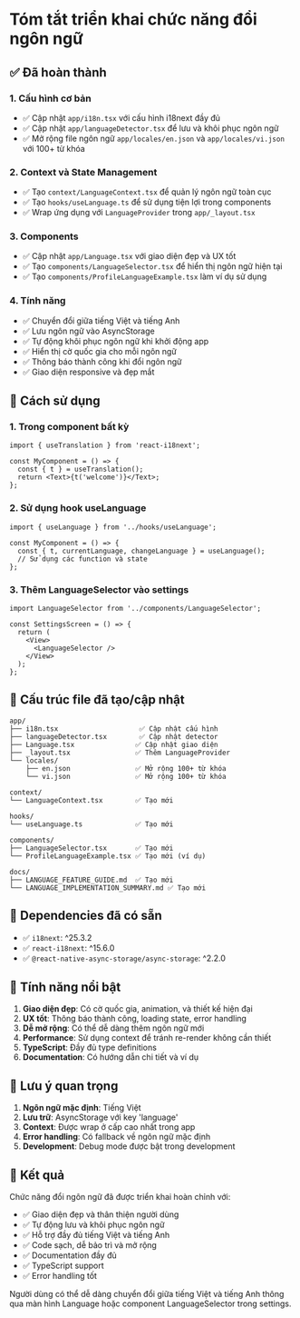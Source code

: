 # Tóm tắt triển khai chức năng đổi ngôn ngữ

## ✅ Đã hoàn thành

### 1. Cấu hình cơ bản
- ✅ Cập nhật `app/i18n.tsx` với cấu hình i18next đầy đủ
- ✅ Cập nhật `app/languageDetector.tsx` để lưu và khôi phục ngôn ngữ
- ✅ Mở rộng file ngôn ngữ `app/locales/en.json` và `app/locales/vi.json` với 100+ từ khóa

### 2. Context và State Management
- ✅ Tạo `context/LanguageContext.tsx` để quản lý ngôn ngữ toàn cục
- ✅ Tạo `hooks/useLanguage.ts` để sử dụng tiện lợi trong components
- ✅ Wrap ứng dụng với `LanguageProvider` trong `app/_layout.tsx`

### 3. Components
- ✅ Cập nhật `app/Language.tsx` với giao diện đẹp và UX tốt
- ✅ Tạo `components/LanguageSelector.tsx` để hiển thị ngôn ngữ hiện tại
- ✅ Tạo `components/ProfileLanguageExample.tsx` làm ví dụ sử dụng

### 4. Tính năng
- ✅ Chuyển đổi giữa tiếng Việt và tiếng Anh
- ✅ Lưu ngôn ngữ vào AsyncStorage
- ✅ Tự động khôi phục ngôn ngữ khi khởi động app
- ✅ Hiển thị cờ quốc gia cho mỗi ngôn ngữ
- ✅ Thông báo thành công khi đổi ngôn ngữ
- ✅ Giao diện responsive và đẹp mắt

## 🎯 Cách sử dụng

### 1. Trong component bất kỳ
```tsx
import { useTranslation } from 'react-i18next';

const MyComponent = () => {
  const { t } = useTranslation();
  return <Text>{t('welcome')}</Text>;
};
```

### 2. Sử dụng hook useLanguage
```tsx
import { useLanguage } from '../hooks/useLanguage';

const MyComponent = () => {
  const { t, currentLanguage, changeLanguage } = useLanguage();
  // Sử dụng các function và state
};
```

### 3. Thêm LanguageSelector vào settings
```tsx
import LanguageSelector from '../components/LanguageSelector';

const SettingsScreen = () => {
  return (
    <View>
      <LanguageSelector />
    </View>
  );
};
```

## 📁 Cấu trúc file đã tạo/cập nhật

```
app/
├── i18n.tsx                    ✅ Cập nhật cấu hình
├── languageDetector.tsx        ✅ Cập nhật detector
├── Language.tsx               ✅ Cập nhật giao diện
├── _layout.tsx                ✅ Thêm LanguageProvider
└── locales/
    ├── en.json                ✅ Mở rộng 100+ từ khóa
    └── vi.json                ✅ Mở rộng 100+ từ khóa

context/
└── LanguageContext.tsx        ✅ Tạo mới

hooks/
└── useLanguage.ts             ✅ Tạo mới

components/
├── LanguageSelector.tsx       ✅ Tạo mới
└── ProfileLanguageExample.tsx ✅ Tạo mới (ví dụ)

docs/
├── LANGUAGE_FEATURE_GUIDE.md  ✅ Tạo mới
└── LANGUAGE_IMPLEMENTATION_SUMMARY.md ✅ Tạo mới
```

## 🔧 Dependencies đã có sẵn
- ✅ `i18next`: ^25.3.2
- ✅ `react-i18next`: ^15.6.0
- ✅ `@react-native-async-storage/async-storage`: ^2.2.0

## 🚀 Tính năng nổi bật

1. **Giao diện đẹp**: Có cờ quốc gia, animation, và thiết kế hiện đại
2. **UX tốt**: Thông báo thành công, loading state, error handling
3. **Dễ mở rộng**: Có thể dễ dàng thêm ngôn ngữ mới
4. **Performance**: Sử dụng context để tránh re-render không cần thiết
5. **TypeScript**: Đầy đủ type definitions
6. **Documentation**: Có hướng dẫn chi tiết và ví dụ

## 📝 Lưu ý quan trọng

1. **Ngôn ngữ mặc định**: Tiếng Việt
2. **Lưu trữ**: AsyncStorage với key 'language'
3. **Context**: Được wrap ở cấp cao nhất trong app
4. **Error handling**: Có fallback về ngôn ngữ mặc định
5. **Development**: Debug mode được bật trong development

## 🎉 Kết quả

Chức năng đổi ngôn ngữ đã được triển khai hoàn chỉnh với:
- ✅ Giao diện đẹp và thân thiện người dùng
- ✅ Tự động lưu và khôi phục ngôn ngữ
- ✅ Hỗ trợ đầy đủ tiếng Việt và tiếng Anh
- ✅ Code sạch, dễ bảo trì và mở rộng
- ✅ Documentation đầy đủ
- ✅ TypeScript support
- ✅ Error handling tốt

Người dùng có thể dễ dàng chuyển đổi giữa tiếng Việt và tiếng Anh thông qua màn hình Language hoặc component LanguageSelector trong settings. 